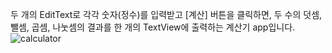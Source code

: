 두 개의 EditText로 각각 숫자(정수)를 입력받고 [계산] 버튼을 클릭하면, 두 수의 덧셈, 뺄셈, 곱셈, 나눗셈의 결과를 한 개의 TextView에 출력하는 계산기 app입니다.
![calculator](./image/screen_capture.JPG)
